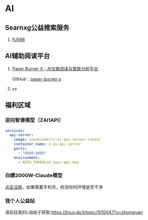 # AI

## Searnxg公益搜索服务

1. [PJ568](https://search.pj568.eu.org/)

## AI辅助阅读平台

1. [Paper Burner X - AI文献阅读与智能分析平台](https://paperburner.viwoplus.site/)

   GitHub：[paper-burner-x](https://github.com/Feather-2/paper-burner-x)

2. xx

## 福利区域

### 逆向智谱模型（ZAI1API）

~~~yaml
services:
  api-server:
    image: sxuancoder/z-ai-api-server:latest
    container_name: z-ai-api-server
    ports:
      - "8080:8080"
    environment:
      - AUTH_TOKEN=sk-your-api-key
~~~

### 白嫖2000W-Claude模型

[点击注册](https://app.factory.ai/)，如果需要手机号，检测你的环境是否干净

### 我个人公益站

请前往我的L站帖子获取:https://linux.do/t/topic/1010047?u=zhongruan
